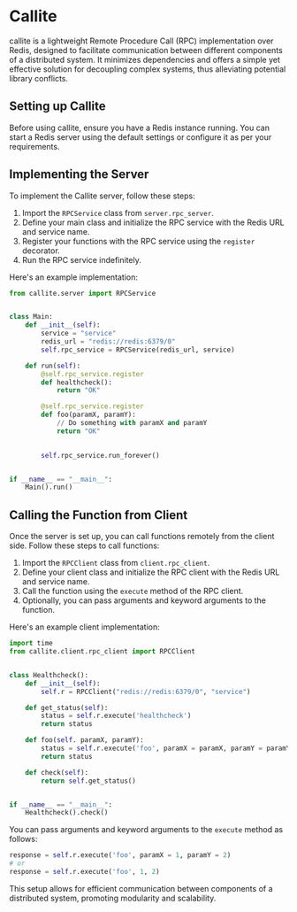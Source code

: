 # Callite

callite is a lightweight Remote Procedure Call (RPC) implementation over Redis, designed to facilitate communication between different components of a distributed system. It minimizes dependencies and offers a simple yet effective solution for decoupling complex systems, thus alleviating potential library conflicts.

## Setting up Callite

Before using callite, ensure you have a Redis instance running. You can start a Redis server using the default settings or configure it as per your requirements.

## Implementing the Server

To implement the Callite server, follow these steps:

1. Import the `RPCService` class from `server.rpc_server`.
2. Define your main class and initialize the RPC service with the Redis URL and service name.
3. Register your functions with the RPC service using the `register` decorator.
4. Run the RPC service indefinitely.

Here's an example implementation:

```python
from callite.server import RPCService


class Main:
    def __init__(self):
        service = "service"
        redis_url = "redis://redis:6379/0"
        self.rpc_service = RPCService(redis_url, service)

    def run(self):
        @self.rpc_service.register
        def healthcheck():
            return "OK"

        @self.rpc_service.register
        def foo(paramX, paramY):
            // Do something with paramX and paramY
            return "OK"

        
        self.rpc_service.run_forever()


if __name__ == "__main__":
    Main().run()
```

## Calling the Function from Client

Once the server is set up, you can call functions remotely from the client side. Follow these steps to call functions:

1. Import the `RPCClient` class from `client.rpc_client`.
2. Define your client class and initialize the RPC client with the Redis URL and service name.
3. Call the function using the `execute` method of the RPC client.
4. Optionally, you can pass arguments and keyword arguments to the function.

Here's an example client implementation:

```python
import time
from callite.client.rpc_client import RPCClient


class Healthcheck():
    def __init__(self):
        self.r = RPCClient("redis://redis:6379/0", "service")

    def get_status(self):
        status = self.r.execute('healthcheck')
        return status

    def foo(self. paramX, paramY):
        status = self.r.execute('foo', paramX = paramX, paramY = paramY)
        return status

    def check(self):
        return self.get_status()


if __name__ == "__main__":
    Healthcheck().check()
```

You can pass arguments and keyword arguments to the `execute` method as follows:

```python
response = self.r.execute('foo', paramX = 1, paramY = 2)
# or
response = self.r.execute('foo', 1, 2)
```
This setup allows for efficient communication between components of a distributed system, promoting modularity and scalability.
